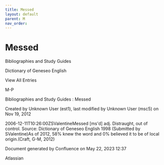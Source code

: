 ```yaml
---
title: Messed
layout: default
parent: M
nav_order:
---
```


# Messed

Bibliographies and Study Guides

Dictionary of Geneseo English

View All Entries

M-P

Bibliographies and Study Guides : Messed

Created by  Unknown User (est1), last modified by  Unknown User (msc5) on Nov 19, 2012

2006-12-11T10:26:00ZSValentineMessed [ms'd] adj. Distraught, out of control. Source: Dictionary of Geneseo English 1998 (Submitted by SValentine)As of 2012, 58% knew the word and 0% believed it to be of local origin.(Craft, G-M, 2012)

Document generated by Confluence on May 22, 2023 12:37

Atlassian
